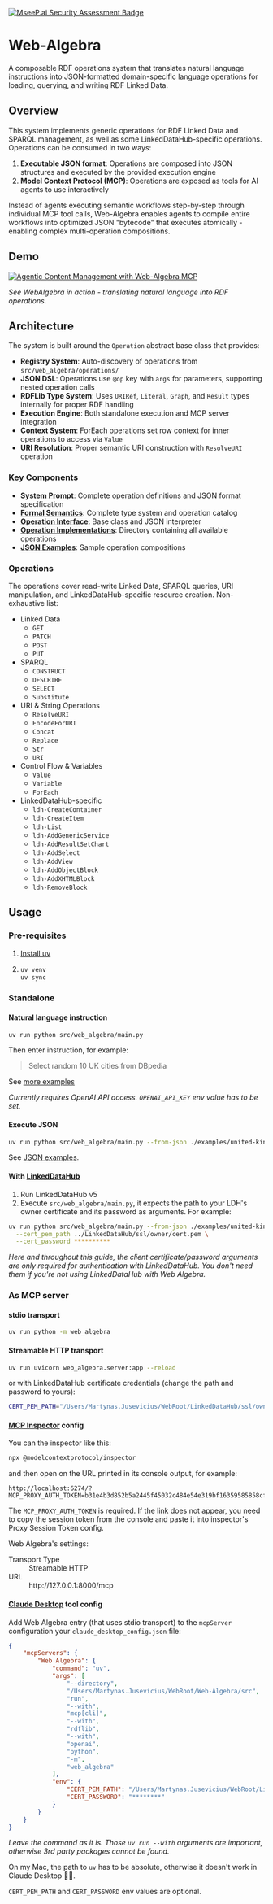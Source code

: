 [![MseeP.ai Security Assessment Badge](https://mseep.net/pr/atomgraph-web-algebra-badge.png)](https://mseep.ai/app/atomgraph-web-algebra)

# Web-Algebra

A composable RDF operations system that translates natural language instructions into JSON-formatted domain-specific language operations for loading, querying, and writing RDF Linked Data.

## Overview

This system implements generic operations for RDF Linked Data and SPARQL management, as well as some LinkedDataHub-specific operations. Operations can be consumed in two ways:

1. **Executable JSON format**: Operations are composed into JSON structures and executed by the provided execution engine
2. **Model Context Protocol (MCP)**: Operations are exposed as tools for AI agents to use interactively

Instead of agents executing semantic workflows step-by-step through individual MCP tool calls, Web-Algebra enables agents to compile entire workflows into optimized JSON "bytecode" that executes atomically - enabling complex multi-operation compositions.

## Demo

[![ Agentic Content Management with Web-Algebra MCP](https://img.youtube.com/vi/eRMrSqKc9_E/0.jpg)](https://www.youtube.com/watch?v=eRMrSqKc9_E)

*See WebAlgebra in action - translating natural language into RDF operations.*

## Architecture

The system is built around the `Operation` abstract base class that provides:
- **Registry System**: Auto-discovery of operations from `src/web_algebra/operations/`
- **JSON DSL**: Operations use `@op` key with `args` for parameters, supporting nested operation calls
- **RDFLib Type System**: Uses `URIRef`, `Literal`, `Graph`, and `Result` types internally for proper RDF handling
- **Execution Engine**: Both standalone execution and MCP server integration
- **Context System**: ForEach operations set row context for inner operations to access via `Value`
- **URI Resolution**: Proper semantic URI construction with `ResolveURI` operation

### Key Components

- **[System Prompt](prompts/system.md)**: Complete operation definitions and JSON format specification
- **[Formal Semantics](formal-semantics.md)**: Complete type system and operation catalog
- **[Operation Interface](src/web_algebra/operation.py)**: Base class and JSON interpreter
- **[Operation Implementations](src/web_algebra/operations/)**: Directory containing all available operations
- **[JSON Examples](examples/)**: Sample operation compositions

### Operations

The operations cover read-write Linked Data, SPARQL queries, URI manipulation, and LinkedDataHub-specific resource creation. Non-exhaustive list:

- Linked Data
  - `GET`
  - `PATCH`
  - `POST`
  - `PUT`
- SPARQL
  - `CONSTRUCT`
  - `DESCRIBE`
  - `SELECT`
  - `Substitute`
- URI & String Operations
  - `ResolveURI`
  - `EncodeForURI`
  - `Concat`
  - `Replace`
  - `Str`
  - `URI`
- Control Flow & Variables
  - `Value`
  - `Variable`
  - `ForEach`
- LinkedDataHub-specific
  - `ldh-CreateContainer`
  - `ldh-CreateItem`
  - `ldh-List`
  - `ldh-AddGenericService`
  - `ldh-AddResultSetChart`
  - `ldh-AddSelect`
  - `ldh-AddView`
  - `ldh-AddObjectBlock`
  - `ldh-AddXHTMLBlock`
  - `ldh-RemoveBlock`

## Usage

### Pre-requisites

1. [Install uv](https://docs.astral.sh/uv/getting-started/installation/)
2. ```bash
   uv venv
   uv sync
   ```

### Standalone

#### Natural language instruction

```bash
uv run python src/web_algebra/main.py
```

Then enter instruction, for example:
> Select random 10 UK cities from DBpedia

See [more examples](examples.md)

_Currently requires OpenAI API access. `OPENAI_API_KEY` env value has to be set._

#### Execute JSON

```bash
uv run python src/web_algebra/main.py --from-json ./examples/united-kingdom-cities.json
```

See [JSON examples](examples).

#### With [LinkedDataHub](https://atomgraph.github.io/LinkedDataHub/)

1. Run LinkedDataHub v5
2. Execute `src/web_algebra/main.py`, it expects the path to your LDH's owner certificate and its password as arguments. For example:

```bash
uv run python src/web_algebra/main.py --from-json ./examples/united-kingdom-cities.json \
  --cert_pem_path ../LinkedDataHub/ssl/owner/cert.pem \
  --cert_password **********
```

_Here and throughout this guide, the client certificate/password arguments are only required for authentication with LinkedDataHub. You don't need them if you're not using LinkedDataHub with Web Algebra._

### As MCP server

#### stdio transport

```bash
uv run python -m web_algebra
```

#### Streamable HTTP transport

```bash
uv run uvicorn web_algebra.server:app --reload
```
or with LinkedDataHub certificate credentials (change the path and password to yours):

```bash
CERT_PEM_PATH="/Users/Martynas.Jusevicius/WebRoot/LinkedDataHub/ssl/owner/cert.pem" CERT_PASSWORD="********" uv run uvicorn web_algebra.server:app --reload
```

#### [MCP Inspector](https://github.com/modelcontextprotocol/inspector) config

You can the inspector like this:

```bash
npx @modelcontextprotocol/inspector
```
and then open on the URL printed in its console output, for example:
```
http://localhost:6274/?MCP_PROXY_AUTH_TOKEN=b31e4b3d852b5a2445f45032c484e54e319bf16359585858cf88fe9a90816744
```

The `MCP_PROXY_AUTH_TOKEN` is required. If the link does not appear, you need to copy the session token from the console and paste it into inspector's Proxy Session Token config.

Web Algebra's settings:

<dl>
    <dt>Transport Type</dt>
    <dd>Streamable HTTP</dd>
    <dt>URL</dt>
    <dd>http://127.0.0.1:8000/mcp</dd>
</dl>

#### [Claude Desktop](https://claude.ai/download) tool config

Add Web Algebra entry (that uses stdio transport) to the `mcpServer` configuration your `claude_desktop_config.json` file:
```json
{
    "mcpServers": {
        "Web Algebra": {
            "command": "uv",
            "args": [
                "--directory",
                "/Users/Martynas.Jusevicius/WebRoot/Web-Algebra/src",
                "run",
                "--with",
                "mcp[cli]",
                "--with",
                "rdflib",
                "--with",
                "openai",
                "python",
                "-m",
                "web_algebra"
            ],
            "env": {
                "CERT_PEM_PATH": "/Users/Martynas.Jusevicius/WebRoot/LinkedDataHub/ssl/owner/cert.pem",
                "CERT_PASSWORD": "********"
            }
        }
    }
}
```
_Leave the command as it is. Those `uv run --with` arguments are important, otherwise 3rd party packages cannot be found._

On my Mac, the path to `uv` has to be absolute, otherwise it doesn't work in Claude Desktop 🤷‍♂️.

`CERT_PEM_PATH` and `CERT_PASSWORD` env values are optional.
